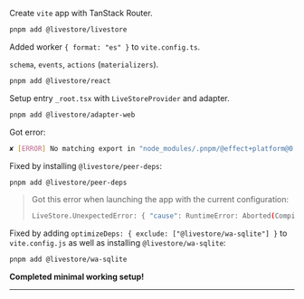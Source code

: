 Create `vite` app with TanStack Router.

```sh
pnpm add @livestore/livestore
```

Added worker `{ format: "es" }` to `vite.config.ts`.

`schema`, `events`, `actions` (`materializers`).

```sh
pnpm add @livestore/react
```

Setup entry `_root.tsx` with `LiveStoreProvider` and adapter.

```sh
pnpm add @livestore/adapter-web
```

Got error:

```sh
✘ [ERROR] No matching export in "node_modules/.pnpm/@effect+platform@0.69.31_effect@3.14.10/node_modules/@effect/platform/dist/esm/WorkerRunner.js" for import "launch"
```

Fixed by installing `@livestore/peer-deps`:

```sh
pnpm add @livestore/peer-deps
```

> Got this error when launching the app with the current configuration:
> ```sh
> LiveStore.UnexpectedError: { "cause": RuntimeError: Aborted(CompileError: WebAssembly.instantiate(): expected magic word 00 61 73 6d, found 3c 21 64 6f @+0). Build with -sASSERTIONS for more info., "note": undefined, "payload": undefined }
>

Fixed by adding `optimizeDeps: { exclude: ["@livestore/wa-sqlite"] }` to `vite.config.js` as well as installing `@livestore/wa-sqlite`:

```sh
pnpm add @livestore/wa-sqlite
```

**Completed minimal working setup!**

***